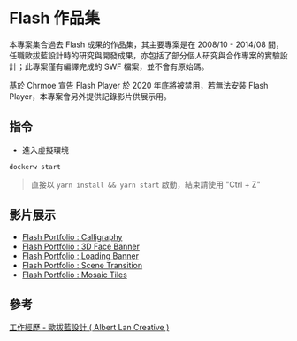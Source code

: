 # Flash 作品集

本專案集合過去 Flash 成果的作品集，其主要專案是在 2008/10 - 2014/08 間，任職歐拔藍設計時的研究與開發成果，亦包括了部分個人研究與合作專案的實驗設計；此專案僅有編譯完成的 SWF 檔案，並不會有原始碼。

基於 Chrmoe 宣告 Flash Player 於 2020 年底將被禁用，若無法安裝 Flash Player，本專案會另外提供記錄影片供展示用。

## 指令

+ 進入虛擬環境
```
dockerw start
```
> 直接以 ```yarn install && yarn start``` 啟動，結束請使用 "Ctrl + Z"

## 影片展示

+ [Flash Portfolio : Calligraphy](https://youtu.be/6O7jsOsTJsM)
+ [Flash Portfolio : 3D Face Banner](https://youtu.be/Ig0cIXlraRg)
+ [Flash Portfolio : Loading Banner](https://youtu.be/9IweAqq6W8Q)
+ [Flash Portfolio : Scene Transition](https://youtu.be/5nMZH9ogne4)
+ [Flash Portfolio : Mosaic Tiles](https://youtu.be/Up04ZTunHLo)

## 參考

[工作經歷 - 歐拔藍設計 ( Albert Lan Creative )](https://github.com/eastmoon/resume/blob/master/doc/work_experience.md#%E6%AD%90%E6%8B%94%E8%97%8D%E8%A8%AD%E8%A8%88--albert-lan-creative-)
